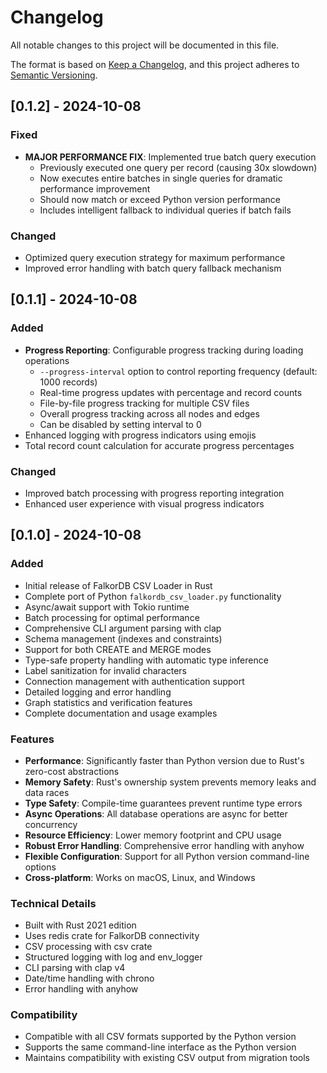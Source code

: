 # Changelog

All notable changes to this project will be documented in this file.

The format is based on [Keep a Changelog](https://keepachangelog.com/en/1.0.0/),
and this project adheres to [Semantic Versioning](https://semver.org/spec/v2.0.0.html).

## [0.1.2] - 2024-10-08

### Fixed
- **MAJOR PERFORMANCE FIX**: Implemented true batch query execution
  - Previously executed one query per record (causing 30x slowdown)
  - Now executes entire batches in single queries for dramatic performance improvement
  - Should now match or exceed Python version performance
  - Includes intelligent fallback to individual queries if batch fails

### Changed
- Optimized query execution strategy for maximum performance
- Improved error handling with batch query fallback mechanism

## [0.1.1] - 2024-10-08

### Added
- **Progress Reporting**: Configurable progress tracking during loading operations
  - `--progress-interval` option to control reporting frequency (default: 1000 records)
  - Real-time progress updates with percentage and record counts
  - File-by-file progress tracking for multiple CSV files
  - Overall progress tracking across all nodes and edges
  - Can be disabled by setting interval to 0
- Enhanced logging with progress indicators using emojis
- Total record count calculation for accurate progress percentages

### Changed
- Improved batch processing with progress reporting integration
- Enhanced user experience with visual progress indicators

## [0.1.0] - 2024-10-08

### Added
- Initial release of FalkorDB CSV Loader in Rust
- Complete port of Python `falkordb_csv_loader.py` functionality
- Async/await support with Tokio runtime
- Batch processing for optimal performance
- Comprehensive CLI argument parsing with clap
- Schema management (indexes and constraints)
- Support for both CREATE and MERGE modes
- Type-safe property handling with automatic type inference
- Label sanitization for invalid characters
- Connection management with authentication support
- Detailed logging and error handling
- Graph statistics and verification features
- Complete documentation and usage examples

### Features
- **Performance**: Significantly faster than Python version due to Rust's zero-cost abstractions
- **Memory Safety**: Rust's ownership system prevents memory leaks and data races
- **Type Safety**: Compile-time guarantees prevent runtime type errors
- **Async Operations**: All database operations are async for better concurrency
- **Resource Efficiency**: Lower memory footprint and CPU usage
- **Robust Error Handling**: Comprehensive error handling with anyhow
- **Flexible Configuration**: Support for all Python version command-line options
- **Cross-platform**: Works on macOS, Linux, and Windows

### Technical Details
- Built with Rust 2021 edition
- Uses redis crate for FalkorDB connectivity
- CSV processing with csv crate
- Structured logging with log and env_logger
- CLI parsing with clap v4
- Date/time handling with chrono
- Error handling with anyhow

### Compatibility
- Compatible with all CSV formats supported by the Python version
- Supports the same command-line interface as the Python version
- Maintains compatibility with existing CSV output from migration tools